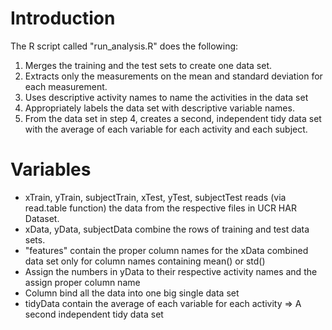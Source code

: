 # Introduction

The R script called "run_analysis.R" does the following:

1. Merges the training and the test sets to create one data set.
2. Extracts only the measurements on the mean and standard deviation for each measurement. 
3. Uses descriptive activity names to name the activities in the data set
4. Appropriately labels the data set with descriptive variable names. 
5. From the data set in step 4, creates a second, independent tidy data set with the average of each variable for each activity and each subject.


# Variables
* xTrain, yTrain, subjectTrain, xTest, yTest, subjectTest reads (via read.table function) the data from the respective files in UCR HAR Dataset.
* xData, yData, subjectData combine the rows of training and test data sets.
* "features" contain the proper column names for the xData combined data set only for column names containing mean() or std()
* Assign the numbers in yData to their respective activity names and the assign proper column name 
* Column bind all the data into one big single data set
* tidyData contain the average of each variable for each activity => A second independent tidy data set